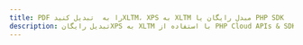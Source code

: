 ---title: PDF را به  تبدیل کنیدXLTM، XPS به XLTM مبدل رایگان یا PHP SDKdescription: تبدیل رایگانXPS به XLTM با استفاده از PHP Cloud APIs & SDK همچنین اسناد PDF را در Cloud ایجاد، ویرایش و رندر کنید.---